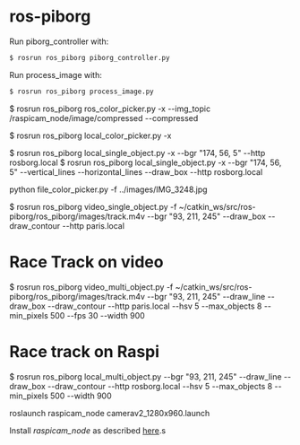 # ros-piborg 

Run piborg_controller with:
```bash
$ rosrun ros_piborg piborg_controller.py
```

Run process_image with:
```bash
$ rosrun ros_piborg process_image.py
```

$ rosrun ros_piborg ros_color_picker.py -x --img_topic /raspicam_node/image/compressed --compressed 

$ rosrun ros_piborg local_color_picker.py -x 

$ rosrun ros_piborg local_single_object.py -x --bgr "174, 56, 5" --http rosborg.local
$ rosrun ros_piborg local_single_object.py -x --bgr "174, 56, 5" --vertical_lines --horizontal_lines --draw_box --http rosborg.local

python file_color_picker.py -f ../images/IMG_3248.jpg

$ rosrun ros_piborg video_single_object.py -f ~/catkin_ws/src/ros-piborg/ros_piborg/images/track.m4v --bgr "93, 211, 245" --draw_box --draw_contour --http paris.local

# Race Track on video
$ rosrun ros_piborg video_multi_object.py -f ~/catkin_ws/src/ros-piborg/ros_piborg/images/track.m4v --bgr "93, 211, 245" --draw_line --draw_box --draw_contour --http paris.local --hsv 5 --max_objects 8 --min_pixels 500 --fps 30 --width 900

# Race track on Raspi
$ rosrun ros_piborg local_multi_object.py --bgr "93, 211, 245" --draw_line  --draw_box --draw_contour --http rosborg.local --hsv 5 --max_objects 8 --min_pixels 500 --width 900


roslaunch raspicam_node camerav2_1280x960.launch

Install *raspicam_node* as described [here](https://github.com/UbiquityRobotics/raspicam_node).s